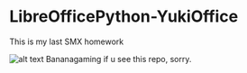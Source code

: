 # LibreOfficePython-YukiOffice
This is my last SMX homework 


















![alt text](https://i.imgur.com/AtfO1he.png)
Bananagaming if u see this repo, sorry. 
